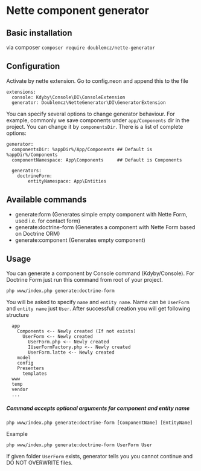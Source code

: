 # Nette component generator

## Basic installation
via composer `composer require doublemcz/nette-generator`

## Configuration
Activate by nette extension. Go to config.neon and append this to the file
```
extensions:
  console: Kdyby\Console\DI\ConsoleExtension
  generator: Doublemcz\NetteGenerator\DI\GeneratorExtension
```

You can specify several options to change generator behaviour. For example, commonly we save components under `app/Components` dir in the project. You can change it by `componentsDir`. There is a list of complete options:

```
generator:
  componentsDir: %appDir%/App/Components ## Default is %appDir%/Components
  componentNamespace: App\Components     ## Default is Components

  generators:
  	doctrineForm:
  		entityNamespace: App\Entities
```

## Available commands
 - generate:form (Generates simple empty component with Nette Form, used i.e. for contact form)
 - generate:doctrine-form  (Generates a component with Nette Form based on Doctrine ORM)
 - generate:component  (Generates empty component)

## Usage
You can generate a component by Console command (Kdyby/Console). For Doctrine Form just run this command from root of your project.
```
php www/index.php generate:doctrine-form
```

You will be asked to specify `name` and `entity name`. Name can be `UserForm` and `entity name` just `User`. After successfull creation you will get following structure

```
  app
    Components <-- Newly created (If not exists)
      UserForm <-- Newly created
        UserForm.php <-- Newly created
        IUserFormFactory.php <-- Newly created
        UserForm.latte <-- Newly created
    model
    config
    Presenters
      templates
  www
  temp
  vendor
  ...
```

##### Command accepts optional arguments for component and entity name
```
php www/index.php generate:doctrine-form [ComponentName] [EntityName]
```

Example
```
php www/index.php generate:doctrine-form UserForm User
```

If given folder `UserForm` exists, generator tells you you cannot continue and DO NOT OVERWRITE files.
